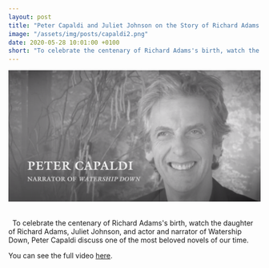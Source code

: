 ```yaml
---
layout: post
title: "Peter Capaldi and Juliet Johnson on the Story of Richard Adams's Watership Down"
image: "/assets/img/posts/capaldi2.png"
date: 2020-05-28 10:01:00 +0100
short: "To celebrate the centenary of Richard Adams's birth, watch the daughter of Richard Adams, Juliet Johnson, and actor and narrator of Watership Down, Peter Capaldi discuss one of the most beloved novels of our time."
---
```


![Richard Adams](/assets/img/posts/capaldi2.png)

<br/>
   
To celebrate the centenary of Richard Adams's birth, watch the daughter of Richard Adams, Juliet Johnson, and actor and narrator of Watership Down, Peter Capaldi discuss one of the most beloved novels of our time.

You can see the full video [here](https://www.youtube.com/watch?v=BmiMKW7X4zk).